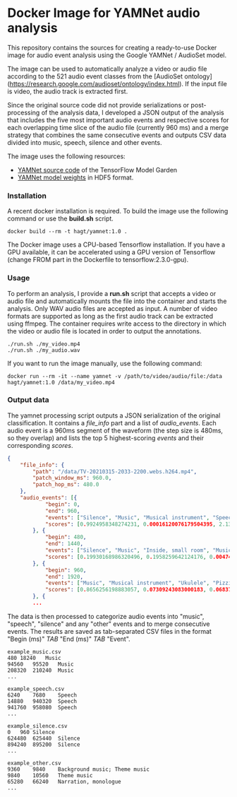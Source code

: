 # Docker Image for YAMNet audio analysis

This repository contains the sources for creating a ready-to-use Docker image for audio event analysis using the Google YAMNet / AudioSet model.

The image can be used to automatically analyze a video or audio file according to the 521 audio event classes from the [AudioSet ontology] (https://research.google.com/audioset/ontology/index.html). If the input file is video, the audio track is extracted first.

Since the original source code did not provide serializations or post-processing of the analysis data, I developed a JSON output of the analysis that includes the five most important audio events and respective scores for each overlapping time slice of the audio file (currently 960 ms) and a merge strategy that combines the same consecutive events and outputs CSV data divided into music, speech, silence and other events.

The image uses the following resources:
* [YAMNet source code](https://github.com/tensorflow/models/tree/master/research/audioset/yamnet) of the TensorFlow Model Garden
* [YAMNet model weights](https://storage.googleapis.com/audioset/yamnet.h5) in HDF5 format.

### Installation

A recent docker installation is required. To build the image use the following command or use the **build.sh** script.

```
docker build --rm -t hagt/yamnet:1.0 .
```

The Docker image uses a CPU-based Tensorflow installation. If you have a GPU available, it can be accelerated using a GPU version of Tensorflow (change FROM part in the Dockerfile to tensorflow:2.3.0-gpu).

### Usage

To perform an analysis, I provide a **run.sh** script that accepts a video or audio file and automatically mounts the file into the container and starts the analysis. Only WAV audio files are accepted as input. A number of video formats are supported as long as the first audio track can be extracted using ffmpeg. The container requires write access to the directory in which the video or audio file is located in order to output the annotations.

```
./run.sh ./my_video.mp4
./run.sh ./my_audio.wav
```

If you want to run the image manually, use the following command:
```
docker run --rm -it --name yamnet -v /path/to/video/audio/file:/data hagt/yamnet:1.0 /data/my_video.mp4
```

### Output data

The yamnet processing script outputs a JSON serialization of the original classification. It contains a *file_info* part and a list of *audio_events*. Each audio event is a 960ms segment of the waveform (the step size is 480ms, so they overlap) and lists the top 5 highest-scoring *events* and their corresponding *scores*.

```json
{
    "file_info": {
        "path": "/data/TV-20210315-2033-2200.webs.h264.mp4",
        "patch_window_ms": 960.0,
        "patch_hop_ms": 480.0
    },
    "audio_events": [{
            "begin": 0,
            "end": 960,
            "events": ["Silence", "Music", "Musical instrument", "Speech", "Inside, small room"],
            "scores": [0.9924958348274231, 0.00016120076179504395, 2.1329778974177316e-05, 2.0468718503252603e-05, 1.929334939632099e-05]
        }, {
            "begin": 480,
            "end": 1440,
            "events": ["Silence", "Music", "Inside, small room", "Musical instrument", "Keyboard (musical)"],
            "scores": [0.19930168986320496, 0.1958259642124176, 0.004749268293380737, 0.0017569959163665771, 0.0016628503799438477]
        }, {
            "begin": 960,
            "end": 1920,
            "events": ["Music", "Musical instrument", "Ukulele", "Pizzicato", "Plucked string instrument"],
            "scores": [0.8656256198883057, 0.07309243083000183, 0.06837290525436401, 0.02548578381538391, 0.020604193210601807]
        }, {
        ...
```

The data is then processed to categorize audio events into "music", "speech", "silence" and any "other" events and to merge consecutive events. The results are saved as tab-separated CSV files in the format "Begin (ms)" *TAB* "End (ms)" *TAB* "Event". 

```
example_music.csv
480	18240	Music
94560	95520	Music
208320	210240	Music
...

example_speech.csv
6240	7680	Speech
14880	940320	Speech
941760	958080	Speech
...

example_silence.csv
0	960	Silence
624480	625440	Silence
894240	895200	Silence
...

example_other.csv
9360	9840	Background music; Theme music
9840	10560	Theme music
65280	66240	Narration, monologue
...
```

